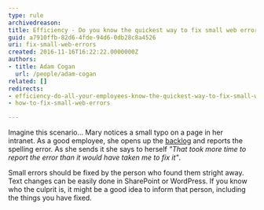 ```yaml
---
type: rule
archivedreason: 
title: Efficiency - Do you know the quickest way to fix small web errors?
guid: a7910ffb-82d6-4fde-94d6-0db28c8a4526
uri: fix-small-web-errors
created: 2016-11-16T16:22:22.0000000Z
authors:
- title: Adam Cogan
  url: /people/adam-cogan
related: []
redirects:
- efficiency-do-all-your-employees-know-the-quickest-way-to-fix-small-web-errors
- how-to-fix-small-web-errors

---
```


Imagine this scenario... Mary notices a small typo on a page in her intranet. As a good employee, she opens up the [backlog](/do-you-constantly-add-to-the-backlog) and reports the spelling error. As she sends it she says to herself *"That took more time to report the error than it would have taken me to fix it"*.

<!--endintro-->

Small errors should be fixed by the person who found them stright away. Text changes can be easily done in SharePoint or WordPress. If you know who the culprit is, it might be a good idea to inform that person, including the things you have fixed.
